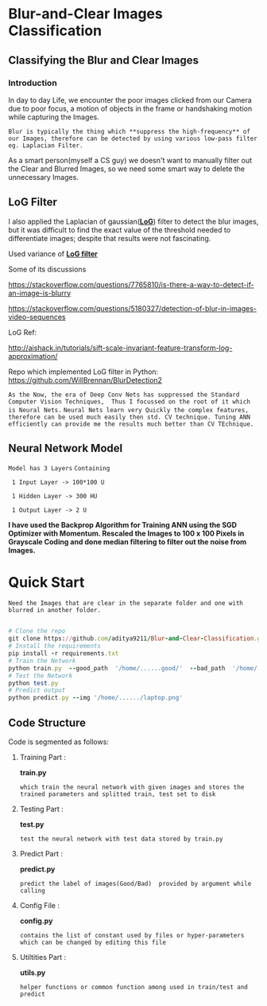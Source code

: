# Blur-and-Clear Images Classification
## Classifying the Blur and Clear Images

### Introduction
In day to day Life, we encounter the poor images clicked from our Camera due to poor focus, a motion of objects in the frame
or handshaking motion while capturing the Images.

`Blur is typically the thing which **suppress the high-frequency** of our Images, therefore can be detected by using various low-pass filter
eg. Laplacian Filter.`

As a smart person(myself a CS guy) we doesn't want to manually filter out the Clear and Blurred Images,
so we need some smart way to delete the unnecessary Images.

## LoG Filter
I also applied the Laplacian of gaussian(**[LoG](http://academic.mu.edu/phys/matthysd/web226/Lab02.htm/)**) filter to detect the blur images, but it was difficult to find the
exact value of the threshold needed to differentiate images; despite that results were not fascinating.

Used variance of **[LoG filter](https://www.pyimagesearch.com/2015/09/07/blur-detection-with-opencv/)**  

Some of its discussions

https://stackoverflow.com/questions/7765810/is-there-a-way-to-detect-if-an-image-is-blurry

https://stackoverflow.com/questions/5180327/detection-of-blur-in-images-video-sequences

LoG Ref: 

http://aishack.in/tutorials/sift-scale-invariant-feature-transform-log-approximation/

Repo which implemented LoG filter in Python:
https://github.com/WillBrennan/BlurDetection2


`As the Now, the era of Deep Conv Nets has suppressed the Standard Computer Vision Techniques, 
Thus I focussed on the root of it which is Neural Nets.`
`Neural Nets learn very Quickly the complex features, therefore can be used much easily then std. CV technique.
Tuning ANN efficiently can provide me the results much better than CV TEchnique.`

## Neural Network Model
`Model has 3 Layers`
`Containing`
```
 1 Input Layer -> 100*100 U
 
 1 Hidden Layer -> 300 HU
 
 1 Output Layer -> 2 U
```
**I have used the Backprop Algorithm for Training ANN using the SGD Optimizer with Momentum.
Rescaled the Images to 100 x 100 Pixels in Grayscale Coding and done median filtering to filter out the noise from Images.**


# Quick Start
`Need the Images that are clear in the separate folder and one with blurred in another folder.`
```ruby

# Clone the repo
git clone https://github.com/aditya9211/Blur-and-Clear-Classification.git
# Install the requirements
pip install -r requirements.txt
# Train the Network
python train.py  --good_path  '/home/......good/'  --bad_path  '/home/......./bad/'
# Test the Network 
python test.py
# Predict output 
python predict.py --img '/home/....../laptop.png'

```

## Code Structure
Code is segmented as follows:

1. Training Part :

	__train.py__
    
 	`which train the neural network with given images
 	and stores the trained parameters and splitted train, test set to disk `
    
2. Testing Part :

	__test.py__
   
 	`test the neural network with test data
 	stored by train.py `

3. Predict Part :

	__predict.py__
    
	`predict the label of images(Good/Bad) 
	provided by argument while calling`

4. Config File :

	__config.py__
    
	`contains the list of constant used by files
	or hyper-parameters which can be changed
	by editing this file`
	
5. Utiltities Part :

	__utils.py__
    		
	`helper functions or common function among used in train/test and predict`
	
